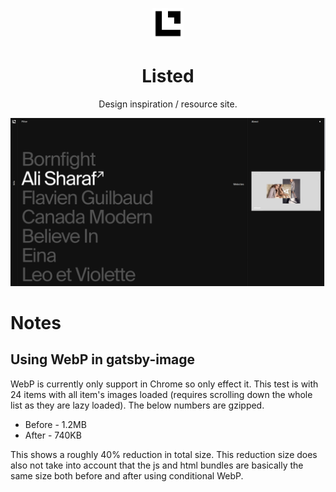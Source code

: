 <p align="center"><img width="50" src="src/images/listed-icon.png"></h2>
<h1 align="center">Listed</h1>

<p align="center">Design inspiration / resource site.</p>

![Listed Screenshot](.github/listed.png)



# Notes

## Using WebP in gatsby-image

WebP is currently only support in Chrome so only effect it. This test is with 24
items with all item's images loaded (requires scrolling down the whole list as
they are lazy loaded). The below numbers are gzipped.

- Before - 1.2MB
- After - 740KB

This shows a roughly 40% reduction in total size. This reduction size does also
not take into account that the js and html bundles are basically the same size
both before and after using conditional WebP.

